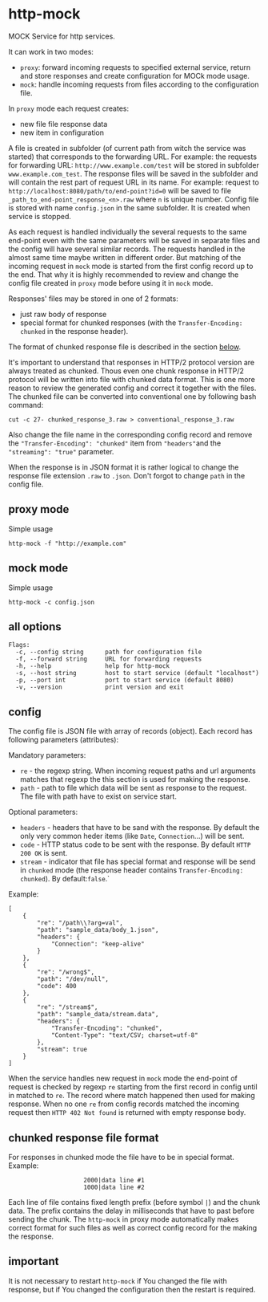 # http-mock
MOCK Service for http services.

It can work in two modes:

- `proxy`: forward incoming requests to specified external service, return and store responses and create configuration for MOCk mode usage.
- `mock`: handle incoming requests from files according to the configuration file.

In `proxy` mode each request creates:
- new file file response data
- new item in configuration

A file is created in subfolder (of current path from witch the service was started) that corresponds to the forwarding URL. For example: the requests for forwarding URL: `http://www.example.com/test` will be stored in subfolder `www.example.com_test`.
The response files will be saved in the subfolder and will contain the rest part of request URL in its name. For example: request to `http://localhost:8080/path/to/end-point?id=0` will be saved to file `_path_to_end-point_response_<n>.raw` where `n` is unique number. Config file is stored with name `config.json` in the same subfolder. It is created when service is stopped.

As each request is handled individually the several requests to the same end-point even with the same parameters will be saved in separate files and the config will have several similar records. The requests handled in the almost same time maybe written in different order. But matching of the incoming request in `mock` mode is started from the first config record up to the end. That why it is highly recommended to review and change the config file created in `proxy` mode before using it in `mock` mode.    

Responses' files may be stored in one of 2 formats:
- just raw body of response
- special format for chunked responses (with the `Transfer-Encoding: chunked` in the response header).

The format of chunked response file is described in the section [below](#chunked-response-file-format). 

It's important to understand that responses in HTTP/2 protocol version are always treated as chunked. Thous even one chunk response in HTTP/2 protocol will be written into file with chunked data format. This is one more reason to review the generated config and correct it together with the files. The chunked file can be converted into conventional one by following bash command:
```
cut -c 27- chunked_response_3.raw > conventional_response_3.raw
```
Also change the file name in the corresponding config record and remove the `"Transfer-Encoding": "chunked"` item from `"headers"`and the `"streaming": "true"` parameter.

When the response is in JSON format it is rather logical to change the response file extension `.raw` to `.json`. Don't forgot to change `path` in the config file.  


## proxy mode

Simple usage
```
http-mock -f "http://example.com" 
```

## mock mode

Simple usage
```
http-mock -c config.json
```

## all options

```
Flags:
  -c, --config string      path for configuration file
  -f, --forward string     URL for forwarding requests
  -h, --help               help for http-mock
  -s, --host string        host to start service (default "localhost")
  -p, --port int           port to start service (default 8080)
  -v, --version            print version and exit
```

## config

The config file is JSON file with array of records (object). Each record has following parameters (attributes):

Mandatory parameters:
- `re` - the regexp string. When incoming request paths and url arguments matches that regexp the this section is used for making the response.
- `path` - path to file which data will be sent as response to the request. The file with path have to exist on service start.

Optional parameters:
- `headers` - headers that have to be sand with the response. By default the only very common heder items (like `Date`, `Connection`...) will be sent.
- `code` - HTTP status code to be sent with the response. By default `HTTP 200 OK` is sent.
- `stream` - indicator that file has special format and response will be send in `chunked` mode (the response header contains `Transfer-Encoding: chunked`). By default:`false`.`

Example:
```
[
    {
        "re": "/path\\?arg=val",
        "path": "sample_data/body_1.json",
        "headers": {
            "Connection": "keep-alive"
        }
    },
    {
        "re": "/wrong$",
        "path": "/dev/null",
        "code": 400
    },
    {
        "re": "/stream$",
        "path": "sample_data/stream.data",
        "headers": {
            "Transfer-Encoding": "chunked",
            "Content-Type": "text/CSV; charset=utf-8"
        },
        "stream": true
    }
]
```
When the service handles new request in `mock` mode the end-point of request is checked by regexp `re` starting from the first record in config until in matched to `re`. The record where match happened then used for making response. When no one `re` from config records matched the incoming request then `HTTP 402 Not found` is returned with empty response body.

## chunked response file format
For responses in chunked mode the file have to be in special format. Example:
```
                     2000|data line #1
                     1000|data line #2
```
Each line of file contains fixed length prefix (before symbol `|`) and the chunk data.
The prefix contains the delay in milliseconds that have to past before sending the chunk.
The `http-mock` in proxy mode automatically makes correct format for such files as well as correct config record for the making the response.

## important
It is not necessary to restart `http-mock` if You changed the file with response, but if You changed the configuration then the restart is required. 

[delow]: #chunked-response-file-format
